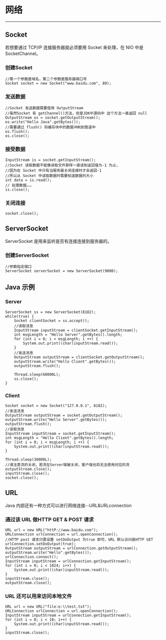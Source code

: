 ﻿# 网络
---

## **Socket**
若想要通过 TCP/IP 连接服务器就必须要用 Socket 来处理，在 NIO 中是 SocketChannel。

### 创建Socket
```
//第一个参数是域名，第二个参数是服务器端口号
Socket socket = new Socket("www.baidu.com", 80);
```
### 发送数据
```
//Socket 发送数据需要借用 OutputStream
//虽然Socket 有 getChannel()方法，但是JDK中源码中 这个方法一直返回 null
OutputStream os = socket.getOutputStream();
os.write("Hello Java".getBytes());
//需要通过 flush() 将缓存块中的数据冲刷到管道中
os.flush();
os.close();
```

### 接受数据
```
InputStream is = socket.getInputStream();
//Socket 读取数据不能像读取文件那样一直读到返回值为-1 为止，
//因为在 Socket 中只有当服务器关闭连接时才会返回-1
//所以从 Socket 中读取数据时需要知道数据的大小
int data = is.read();
// 处理数据。。。
is.close();
```

### 关闭连接
```
socket.close();
```

## **ServerSocket**
ServerSocket 是用来监听是否有连接连接到服务器的。

### 创建ServerSocket
```
//参数指定端口
ServerSocket serverSocket = new ServerSocket(9000);
```

## **Java 示例**
### Server
```
ServerSocket ss = new ServerSocket(8182);
while(true) {
    Socket clientSocket = ss.accept();
    //读取消息
    InputStream inputStream = clientSocket.getInputStream();
    int msgLength = "Hello Server".getBytes().length;
    for (int i = 0; i < msgLength; i ++) {
        System.out.print((char)inputStream.read());
    }
    //发送消息
    OutputStream outputStream = clientSocket.getOutputStream();
    outputStream.write("Hello Client".getBytes());
    outputStream.flush();

    Thread.sleep(60000L);
    ss.close();
}
```

### Client
```
Socket socket = new Socket("127.0.0.1", 8182);
//发送消息
OutputStream outputStream = socket.getOutputStream();
outputStream.write("Hello Server".getBytes());
outputStream.flush();
//读取消息
InputStream inputStream = socket.getInputStream();
int msgLength = "Hello Client".getBytes().length;
for (int i = 0; i < msgLength; i ++) {
    System.out.print((char)inputStream.read());
}

Thread.sleep(30000L);
//请注意流的关闭，若流在Server端被关闭，客户端也将无法使用对应的流
outputStream.close();
inputStream.close();
socket.close();
```

## **URL**
Java 内部还有一种方式可以进行网络连接--URL&URLconnection
### 通过该 URL 做HTTP GET & POST 请求
```
URL url = new URL("httP://www.baidu.com");
URLConnection urlConnection = url.openConnection();
//HTTP post 请求只需设置 setDoOutput 为true 即可，URL 默认访问是HTTP GET
urlConnection.setDoOutput(true);
OutputStream outputStream = urlConnection.getOutputStream();
outputStream.write("Hello".getBytes());
urlConnection.connect();
InputStream inputStream = urlConnection.getInputStream();
for (int i = 0; i < 1024; i++) {
    System.out.print((char)inputStream.read());
}
inputStream.close();
outputStream.close();
```

### URL 还可以用来访问本地文件
```
URL url = new URL("file:e:\\test.txt");
URLConnection urlConnection = url.openConnection();
InputStream inputStream = urlConnection.getInputStream();
for (int i = 0; i < 10; i++) {
    System.out.print((char)inputStream.read());
}
inputStream.close();
```
